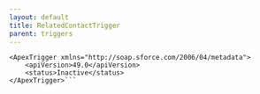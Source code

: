 ```yaml
---
layout: default
title: RelatedContactTrigger
parent: triggers
---
```


```<?xml version="1.0" encoding="UTF-8"?>
<ApexTrigger xmlns="http://soap.sforce.com/2006/04/metadata">
    <apiVersion>49.0</apiVersion>
    <status>Inactive</status>
</ApexTrigger>```
